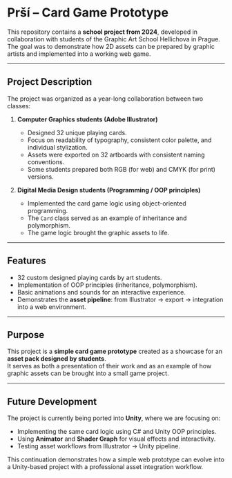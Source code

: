 # Prší – Card Game Prototype

This repository contains a **school project from 2024**, developed in collaboration with students of the Graphic Art School Hellichova in Prague.  
The goal was to demonstrate how 2D assets can be prepared by graphic artists and implemented into a working web game.

---

## Project Description

The project was organized as a year-long collaboration between two classes:

1. **Computer Graphics students (Adobe Illustrator)**  
   - Designed 32 unique playing cards.  
   - Focus on readability of typography, consistent color palette, and individual stylization.  
   - Assets were exported on 32 artboards with consistent naming conventions.  
   - Some students prepared both RGB (for web) and CMYK (for print) versions.

2. **Digital Media Design students (Programming / OOP principles)**  
   - Implemented the card game logic using object-oriented programming.  
   - The `Card` class served as an example of inheritance and polymorphism.  
   - The game logic brought the graphic assets to life.

---

## Features
- 32 custom designed playing cards by art students.  
- Implementation of OOP principles (inheritance, polymorphism).  
- Basic animations and sounds for an interactive experience.  
- Demonstrates the **asset pipeline**: from Illustrator → export → integration into a web environment.

---

## Purpose
This project is a **simple card game prototype** created as a showcase for an **asset pack designed by students**.  
It serves as both a presentation of their work and as an example of how graphic assets can be brought into a small game project.

---

## Future Development
The project is currently being ported into **Unity**, where we are focusing on:
- Implementing the same card logic using C# and Unity OOP principles.  
- Using **Animator** and **Shader Graph** for visual effects and interactivity.  
- Testing asset workflows from Illustrator → Unity pipeline.  

This continuation demonstrates how a simple web prototype can evolve into a Unity-based project with a professional asset integration workflow.
